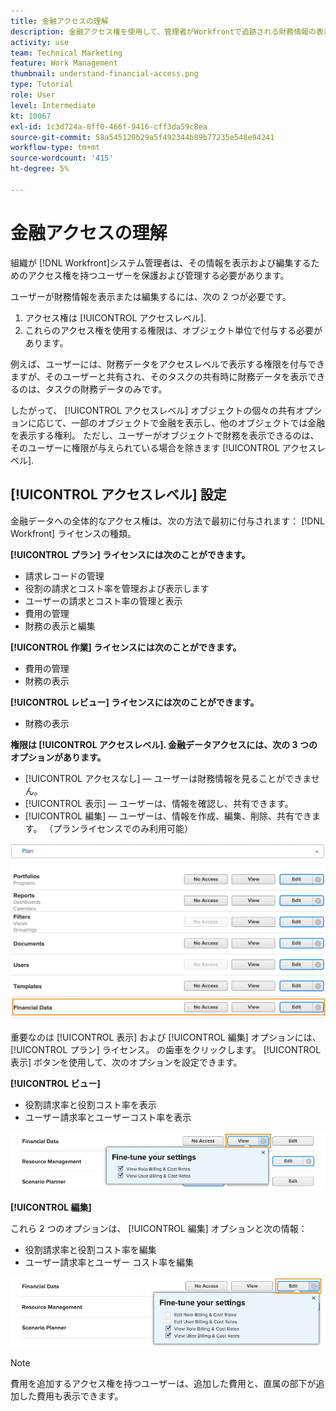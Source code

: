 ```yaml
---
title: 金融アクセスの理解
description: 金融アクセス権を使用して、管理者がWorkfrontで追跡される財務情報の表示と編集を行えるユーザーを制御する方法を説明します。
activity: use
team: Technical Marketing
feature: Work Management
thumbnail: understand-financial-access.png
type: Tutorial
role: User
level: Intermediate
kt: 10067
exl-id: 1c3d724a-8ff0-466f-9416-cff3da59c8ea
source-git-commit: 58a545120b29a5f492344b89b77235e548e94241
workflow-type: tm+mt
source-wordcount: '415'
ht-degree: 5%

---
```


# 金融アクセスの理解

組織が [!DNL Workfront]システム管理者は、その情報を表示および編集するためのアクセス権を持つユーザーを保護および管理する必要があります。

ユーザーが財務情報を表示または編集するには、次の 2 つが必要です。

1. アクセス権は [!UICONTROL アクセスレベル].
2. これらのアクセス権を使用する権限は、オブジェクト単位で付与する必要があります。

例えば、ユーザーには、財務データをアクセスレベルで表示する権限を付与できますが、そのユーザーと共有され、そのタスクの共有時に財務データを表示できるのは、タスクの財務データのみです。

したがって、 [!UICONTROL アクセスレベル] オブジェクトの個々の共有オプションに応じて、一部のオブジェクトで金融を表示し、他のオブジェクトでは金融を表示する権利。 ただし、ユーザーがオブジェクトで財務を表示できるのは、そのユーザーに権限が与えられている場合を除きます [!UICONTROL アクセスレベル].

## [!UICONTROL アクセスレベル] 設定

金融データへの全体的なアクセス権は、次の方法で最初に付与されます： [!DNL Workfront] ライセンスの種類。

**[!UICONTROL プラン] ライセンスには次のことができます。**

* 請求レコードの管理
* 役割の請求とコスト率を管理および表示します
* ユーザーの請求とコスト率の管理と表示
* 費用の管理
* 財務の表示と編集

**[!UICONTROL 作業] ライセンスには次のことができます。**

* 費用の管理
* 財務の表示

**[!UICONTROL レビュー] ライセンスには次のことができます。**

* 財務の表示

**権限は [!UICONTROL アクセスレベル]. 金融データアクセスには、次の 3 つのオプションがあります。**

* [!UICONTROL アクセスなし]  — ユーザーは財務情報を見ることができません。
* [!UICONTROL 表示]  — ユーザーは、情報を確認し、共有できます。
* [!UICONTROL 編集]  — ユーザーは、情報を作成、編集、削除、共有できます。 （プランライセンスでのみ利用可能）

![一般的な財務データオプションをアクセスレベルで示す画像](assets/setting-up-finances-8.png)

重要なのは [!UICONTROL 表示] および [!UICONTROL 編集] オプションには、 [!UICONTROL プラン] ライセンス。 の歯車をクリックします。 [!UICONTROL 表示] ボタンを使用して、次のオプションを設定できます。

**[!UICONTROL ビュー]**

* 役割請求率と役割コスト率を表示
* ユーザー請求率とユーザーコスト率を表示

![アクセス・レベルでの財務データ・ビュー・オプションを示す画像](assets/setting-up-finances-9.png)

**[!UICONTROL 編集]**

これら 2 つのオプションは、 [!UICONTROL 編集] オプションと次の情報：

* 役割請求率と役割コスト率を編集
* ユーザー請求率とユーザー コスト率を編集

![アクセスレベルでの財務データ編集オプションを示す画像](assets/setting-up-finances-10.png)

>[!NOTE]
>
>費用を追加するアクセス権を持つユーザーは、追加した費用と、直属の部下が追加した費用も表示できます。
